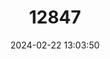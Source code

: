 ---
title: "12847"
category: "Martes gwatkinsii"
draft: false
date: 2024-02-22 13:03:50
languages:
  French: ["Martre de l'Inde du Sud"]
  English: ["Nilgiri Marten"]
---